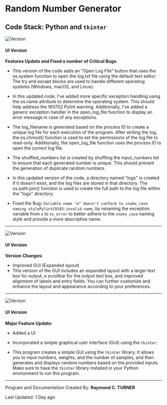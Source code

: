 # Random Number Generator

## Code Stack: Python and `tkinter`

![Version](https://img.shields.io/badge/version-0.2.0-blue)
#### UI Version

**Features Update and Fixed a number of Critical Bugs.**
  
* This version of the code adds an "Open Log File" button that uses the os.system function to open the log.txt file using the default text editor. The try and except blocks are used to handle different operating systems (Windows, macOS, and Linux).

* In this updated code, I've added more specific exception handling using the os.name attribute to determine the operating system. This should help address the W0702 Pylint warning. Additionally, I've added a generic exception handler in the open_log_file function to display an error message in case of any exceptions.

* The log_filename is generated based on the process ID to create a unique log file for each execution of the program. After writing the log, the os.chmod() function is used to set the permissions of the log file to read-only. Additionally, the open_log_file function uses the process ID to open the correct log file.
  
* The shuffled_numbers list is created by shuffling the input_numbers list to ensure that each generated number is unique. This should prevent the generation of duplicate random numbers.

* In this updated version of the code, a directory named "logs" is created if it doesn't exist, and the log files are stored in that directory. The os.path.join() function is used to create the full path to the log file within the "logs" directory.

* Fixed the Bug: `Variable name "e" doesn't conform to snake_case naming stylePylintC0103:invalid-name`,
  by renaming the exception variable from `e` to `os_error` to better adhere to the `snake_case` naming style and provide a more descriptive name.

---

![Version](https://img.shields.io/badge/version-0.1.2-blue)
#### UI Version
**Version Changes:**
* Improved GUI (Expanded layout)
* This version of the GUI includes an expanded layout with a larger text box for output, a scrollbar for the output text box, and improved alignment of labels and entry fields. You can further customize and enhance the layout and appearance according to your preferences.

---

![Version](https://img.shields.io/badge/version-0.1.0-blue)
#### UI Version
**Major Feature Update:**
* Added a UI
* Incorporated a simple graphical user interface (GUI) using the `tkinter`:

* This program creates a simple GUI using the `tkinter` library. It allows you to input numbers, weights, and the number of samples, and then generates and displays random numbers based on the provided inputs. Make sure to have the `tkinter` library installed in your Python environment to run this program.

---

Program and Documentation Created By: **Raymond C. TURNER**

Last Updated: 1 Day ago
